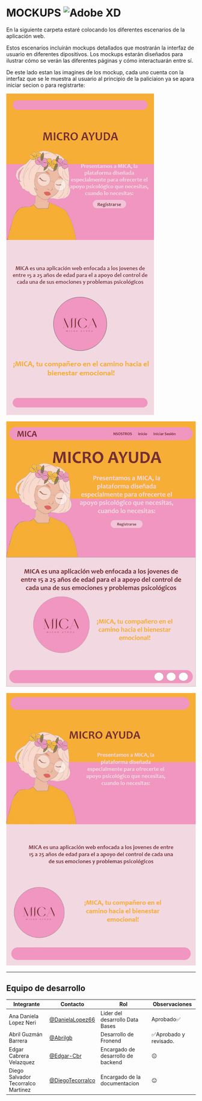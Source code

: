 # MOCKUPS  ![Adobe XD](https://img.shields.io/badge/Adobe%20XD-470137?style=for-the-badge&logo=Adobe%20XD&logoColor=#FF61F6)
En la siguiente carpeta estaré colocando los diferentes escenarios de la aplicación web. 

Estos escenarios incluirán mockups detallados que mostrarán la interfaz de usuario en diferentes dipositivos. Los mockups estarán diseñados para ilustrar cómo se verán las diferentes páginas y cómo interactuarán entre sí. 

De este lado estan las imagines de los mockup, cada uno cuenta con la interfaz que se le muestra al usuario al principio de la paliciaion ya se apara iniciar secion o para registrarte:

![Iphone](/FrontEnd/Assets/Iphone%2014.png)

![Web](/FrontEnd/Assets/WEB.png)

![iPad](/FrontEnd/Assets/iPad%20pro.png)



---
## Equipo de desarrollo
|Integrante|Contacto|Rol|Observaciones|
|----------|--------|-----------|----------|
|Ana Daniela Lopez Neri|[@DanielaLopez66](https://github.com/DanielaLopez66)| Lider del desarrollo Data Bases| Aprobado✅|
|Abril Guzmán Barrera|[@Abrilgb](https://github.com/Abrilgb)|Desarrollo de Fronend|✅Aprobado y revisado.|
| Edgar Cabrera Velazquez| [@Edgar-Cbr](https://github.com/Edgar-Cbr)| Encargado de desarrollo de backend| 😐 |
|Diego Salvador Tecorralco Martinez| [@DiegoTecorralco](https://github.com/DiegoTecorralco)| Encargado de la documentacion|😐|


